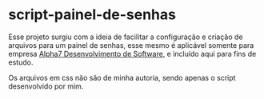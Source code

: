# script-painel-de-senhas
Esse projeto surgiu com a ideia de facilitar a configuração e criação de arquivos para um painel de senhas, esse mesmo é aplicável somente para empresa <a href="https://a7.net.br/"> Alpha7 Desenvolvimento de Software</a>, e incluído aqui para fins de estudo.<p></p>
Os arquivos em css não são de minha autoria, sendo apenas o script desenvolvido por mim.
